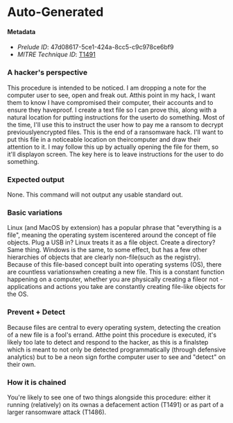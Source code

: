 
# Auto-Generated

#### Metadata

- *Prelude ID*: 47d08617-5ce1-424a-8cc5-c9c978ce6bf9
- *MITRE Technique ID*: [T1491](https://attack.mitre.org/techniques/T1491/)

### A hacker's perspective

This procedure is intended to be noticed. I am dropping a note for the computer user to see, open and freak out. Atthis point in my hack, I want them to know I have compromised their computer, their accounts and to ensure they haveproof. I create a text file so I can prove this, along with a natural location for putting instructions for the userto do something. Most of the time, I'll use this to instruct the user how to pay me a ransom to decrypt previouslyencrypted files. This is the end of a ransomware hack. I'll want to put this file in a noticeable location on theircomputer and draw their attention to it. I may follow this up by actually opening the file for them, so it'll displayon screen. The key here is to leave instructions for the user to do something.

### Expected output

None. This command will not output any usable standard out.

### Basic variations

Linux (and MacOS by extension) has a popular phrase that "everything is a file", meaning the operating system iscentered around the concept of file objects. Plug a USB in? Linux treats it as a file object. Create a directory?Same thing. Windows is the same, to some effect, but has a few other hierarchies of objects that are clearly non-file(such as the registry). Because of this file-based concept built into operating systems (OS), there are countless variationswhen creating a new file. This is a constant function happening on a computer, whether you are physically creating a fileor not - applications and actions you take are constantly creating file-like objects for the OS.

### Prevent + Detect

Because files are central to every operating system, detecting the creation of a new file is a fool's errand. Atthe point this procedure is executed, it's likely too late to detect and respond to the hacker, as this is a finalstep which is meant to not only be detected programmatically (through defensive analytics) but to be a neon sign forthe computer user to see and "detect" on their own.

### How it is chained

You're likely to see one of two things alongside this procedure: either it running (relatively) on its ownas a defacement action (T1491) or as part of a larger ransomware attack (T1486).
